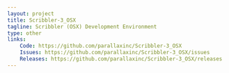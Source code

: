 ```yaml
---
layout: project
title: Scribbler-3_OSX
tagline: Scribbler (OSX) Development Environment
type: other
links:
    Code: https://github.com/parallaxinc/Scribbler-3_OSX
    Issues: https://github.com/parallaxinc/Scribbler-3_OSX/issues
    Releases: https://github.com/parallaxinc/Scribbler-3_OSX/releases
---
```

